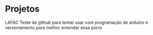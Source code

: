 # Projetos
LAFAC
Teste de github para tentar usar com programação de arduino e versionamento para melhor entender essa porra
